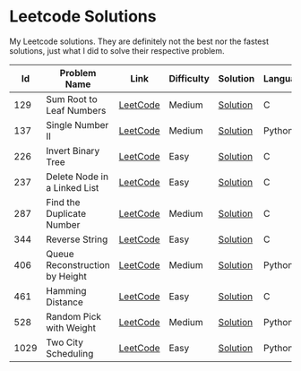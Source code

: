 # Leetcode Solutions
My Leetcode solutions. They are definitely not the best nor the fastest solutions, just what I did to solve their respective problem.

Id|Problem Name|Link|Difficulty|Solution|Language
--|------------|----|----------|--------|---------
129|Sum Root to Leaf Numbers|[LeetCode](https://leetcode.com/problems/sum-root-to-leaf-numbers/)|Medium|[Solution](https://github.com/Haato3o/leetcode-solutions/blob/master/sum-root-to-leaf-numbers/solution.c)|C
137|Single Number II|[LeetCode](https://leetcode.com/problems/single-number-ii/)|Medium|[Solution](https://github.com/Haato3o/leetcode-solutions/blob/master/single-number-ii/solution.py)|Python3
226|Invert Binary Tree|[LeetCode](https://leetcode.com/problems/invert-binary-tree/)|Easy|[Solution](https://github.com/Haato3o/leetcode-solutions/blob/master/invert-binary-tree/solution.c)|C
237|Delete Node in a Linked List|[LeetCode](https://leetcode.com/problems/delete-node-in-a-linked-list)|Easy|[Solution](https://github.com/Haato3o/leetcode-solutions/blob/master/delete-node-in-a-linked-list/solution.c)|C
287|Find the Duplicate Number|[LeetCode](https://leetcode.com/problems/find-the-duplicate-number/)|Medium|[Solution](https://github.com/Haato3o/leetcode-solutions/blob/master/find-the-duplicate-number/solution.c)|C
344|Reverse String|[LeetCode](https://leetcode.com/problems/reverse-string/)|Easy|[Solution](https://github.com/Haato3o/leetcode-solutions/blob/master/reverse-string/solution.c)|C
406|Queue Reconstruction by Height|[LeetCode](https://leetcode.com/problems/queue-reconstruction-by-height/)|Medium|[Solution](https://github.com/Haato3o/leetcode-solutions/blob/master/queue-reconstruction-by-height/solution.py)|Python3
461|Hamming Distance|[LeetCode](https://leetcode.com/problems/hamming-distance/)|Easy|[Solution](https://github.com/Haato3o/leetcode-solutions/blob/master/hamming-distance/solution.c)|C
528|Random Pick with Weight|[LeetCode](https://leetcode.com/problems/random-pick-with-weight/)|Medium|[Solution](https://github.com/Haato3o/leetcode-solutions/blob/master/random-pick-with-weight/solution.py)|Python3
1029|Two City Scheduling|[LeetCode](https://leetcode.com/problems/two-city-scheduling/)|Easy|[Solution](https://github.com/Haato3o/leetcode-solutions/blob/master/two-city-scheduling/solution.py)|Python3
